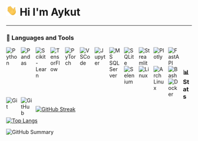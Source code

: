 # <img src="https://raw.githubusercontent.com/ABSphreak/ABSphreak/master/gifs/Hi.gif" width="30px"> Hi I'm Aykut


---

### 🧰 Languages and Tools

[<img align="left" alt="Python" title="Python" width="30px" style="padding-right:10px;" src="https://cdn.jsdelivr.net/gh/devicons/devicon@latest/icons/python/python-original.svg" />](https://www.python.org/)
[<img align="left" alt="Pandas" title="Pandas" width="30px" style="padding-right:10px;" src="https://cdn.jsdelivr.net/gh/devicons/devicon@latest/icons/pandas/pandas-original.svg" />](https://pandas.pydata.org/)
[<img align="left" alt="Scikit-Learn" title="Scikit-Learn" width="30px" style="padding-right:10px;" src="https://cdn.jsdelivr.net/gh/devicons/devicon@latest/icons/scikitlearn/scikitlearn-original.svg" />](https://scikit-learn.org)
[<img align="left" alt="TensorFlow" title="TensorFlow" width="30px" style="padding-right:10px;" src="https://cdn.jsdelivr.net/gh/devicons/devicon@latest/icons/tensorflow/tensorflow-original.svg" />](https://www.tensorflow.org/)
[<img align="left" alt="PyTorch" title="PyTorch" width="30px" style="padding-right:10px;" src="https://cdn.jsdelivr.net/gh/devicons/devicon@latest/icons/pytorch/pytorch-original.svg" />](https://pytorch.org/)
[<img align="left" alt="VSCode" title="VSCode" width="30px" style="padding-right:10px;" src="https://cdn.jsdelivr.net/gh/devicons/devicon@latest/icons/vscode/vscode-original.svg" />](https://code.visualstudio.com/)
[<img align="left" alt="Jupyter" title="Jupyter" width="30px" style="padding-right:10px;" src="https://cdn.jsdelivr.net/gh/devicons/devicon@latest/icons/jupyter/jupyter-original-wordmark.svg" />](https://jupyter.org/)
[<img align="left" alt="MS SQL Server" title="MS SQL Server" width="30px" style="padding-right:10px;" src="https://cdn.jsdelivr.net/gh/devicons/devicon@latest/icons/microsoftsqlserver/microsoftsqlserver-original.svg" />](https://www.microsoft.com/en-us/sql-server/sql-server-downloads)
[<img align="left" alt="SQLite" title="SQLite" width="30px" style="padding-right:10px;" src="https://cdn.jsdelivr.net/gh/devicons/devicon@latest/icons/sqlite/sqlite-original.svg" />](https://www.sqlite.org/)
[<img align="left" alt="Streamlit" title="Streamlit" width="30px" style="padding-right:10px;" src="https://cdn.jsdelivr.net/gh/devicons/devicon@latest/icons/streamlit/streamlit-original.svg" />](https://streamlit.io/)
[<img align="left" alt="Plotly" title="Plotly" width="30px" style="padding-right:10px;" src="https://cdn.jsdelivr.net/gh/devicons/devicon@latest/icons/plotly/plotly-original.svg" />](https://plotly.com/)
[<img align="left" alt="FastAPI" title="FastAPI" width="30px" style="padding-right:10px;" src="https://cdn.jsdelivr.net/gh/devicons/devicon@latest/icons/fastapi/fastapi-original.svg" />](https://fastapi.tiangolo.com/)
[<img align="left" alt="Selenium" title="Selenium" width="30px" style="padding-right:10px;" src="https://cdn.jsdelivr.net/gh/devicons/devicon@latest/icons/selenium/selenium-original.svg" />](https://selenium-python.readthedocs.io/)
[<img align="left" alt="Linux" title="Linux" width="30px" style="padding-right:10px;" src="https://cdn.jsdelivr.net/gh/devicons/devicon/icons/linux/linux-original.svg" />](https://www.gnu.org/)
[<img align="left" alt="Arch Linux" title="Arch Linux" width="30px" style="padding-right:10px;" src="https://cdn.jsdelivr.net/gh/devicons/devicon@latest/icons/archlinux/archlinux-original.svg" />](https://archlinux.org/)
[<img align="left" alt="Bash" title="Bash" width="30px" style="padding-right:10px;" src="https://cdn.jsdelivr.net/gh/devicons/devicon/icons/bash/bash-original.svg" />](https://www.gnu.org/software/bash/)
[<img align="left" alt="Docker" title="Docker" width="30px" style="padding-right:10px;" src="https://cdn.jsdelivr.net/gh/devicons/devicon@latest/icons/docker/docker-original.svg" />](https://www.docker.com/)
[<img align="left" alt="Git" title="Git" width="30px" style="padding-right:10px;" src="https://cdn.jsdelivr.net/gh/devicons/devicon/icons/git/git-original.svg" />](https://git-scm.com/)
[<img align="left" alt="GitHub" title="GitHub" width="30px" style="padding-right:10px;" src="https://cdn.jsdelivr.net/gh/devicons/devicon/icons/github/github-original.svg" />](https://github.com/)
<br />

#

### 📊 Stats

[![GitHub Streak](http://github-readme-streak-stats.herokuapp.com?user=zereaykut&theme=dracula)](https://git.io/streak-stats)

[![Top Langs](https://github-readme-stats.vercel.app/api/top-langs/?username=zereaykut&hide=java,html,css&theme=dracula)](https://github.com/anuraghazra/github-readme-stats)

![GitHub Summary](http://github-profile-summary-cards.vercel.app/api/cards/profile-details?username=zereaykut&theme=dracula)
